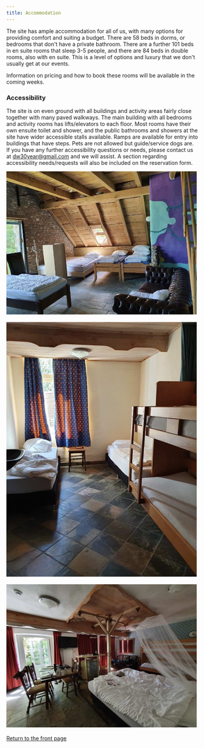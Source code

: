 ```yaml
---
title: Accommodation
---
```


The site has ample accommodation for all of us, with many options for providing comfort and suiting a budget. There are 58 beds in dorms, or bedrooms that don't have a private bathroom. There are a further 101 beds in en suite rooms that sleep 3-5 people, and there are 84 beds in double rooms, also with en suite. This is a level of options and luxury that we don't usually get at our events.

Information on pricing and how to book these rooms will be available in the coming weeks.

### Accessibility

The site is on even ground with all buildings and activity areas fairly close together
with many paved walkways.  The main building with all bedrooms and activity rooms has
lifts/elevators to each floor.  Most rooms have their own ensuite toilet and shower,
and the public bathrooms and showers at the site have wider accessible stalls available.
Ramps are available for entry into buildings that have steps.  Pets are not allowed but
guide/service dogs are.  If you have any further accessibility questions or needs,
please contact us at [dw30year@gmail.com](mailto:dw30year@gmail.com) and we will assist.
A section regarding accessibility needs/requests will also be included on the reservation
form.

<div class="text-center">
  <img src="bedroom1.jpg" width="500" class="rounded" alt="A dorm room with multiple beds and a couch">
</div>

<br />

<div class="text-center">
  <img src="bedroom2.jpg" width="500" class="rounded" alt="A dorm room with a bunk bed and single beds">
</div>

<br />

<div class="text-center">
  <img src="bedroom3.jpg" width="500" class="rounded" alt="A luxury room with double bed, table and chairs">
</div>

<br />

<div class="text-center">
  <a href="/" class="btn btn-primary">Return to the front page</a>
</div>
